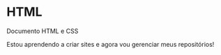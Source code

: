 # HTML
 Documento HTML e CSS

Estou aprendendo a criar sites e agora vou gerenciar meus repositórios!